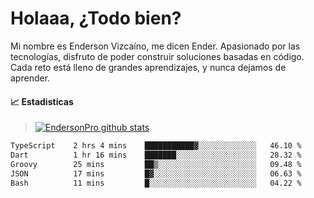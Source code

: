 
# Holaaa, ¿Todo bien?

Mi nombre es Enderson Vizcaíno, me dicen Ender. Apasionado por las tecnologías, disfruto de poder construir soluciones basadas en código. Cada reto está lleno de grandes aprendizajes, y nunca dejamos de aprender. 

#### :chart_with_upwards_trend: Estadisticas
> [![EndersonPro github stats](https://github-readme-stats.vercel.app/api?username=endersonpro&theme=vue-dark&show_icons=true)](https://github.com/anuraghazra/github-readme-stats) 


<!--START_SECTION:waka-->

```txt
TypeScript    2 hrs 4 mins    ███████████▓░░░░░░░░░░░░░   46.10 %
Dart          1 hr 16 mins    ███████░░░░░░░░░░░░░░░░░░   28.32 %
Groovy        25 mins         ██▒░░░░░░░░░░░░░░░░░░░░░░   09.48 %
JSON          17 mins         █▓░░░░░░░░░░░░░░░░░░░░░░░   06.63 %
Bash          11 mins         █░░░░░░░░░░░░░░░░░░░░░░░░   04.22 %
```

<!--END_SECTION:waka-->

[website]: https://endersonpro.github.io/portfolio/
[twitter]: https://twitter.com/endersonj_
[youtube]: https://youtube.com/ByEnderson
[instagram]: https://instagram.com/endersonvizc
[linkedin]: https://www.linkedin.com/in/enderson-vizcaino-2aa927175/
